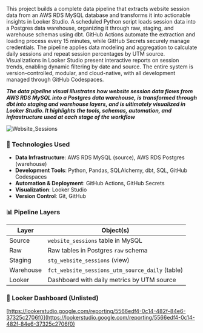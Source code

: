This project builds a complete data pipeline that extracts website session data from an AWS RDS MySQL database and transforms it into actionable insights in Looker Studio. A scheduled Python script loads session data into a Postgres data warehouse, organizing it through raw, staging, and warehouse schemas using dbt. GitHub Actions automate the extraction and loading process every 15 minutes, while GitHub Secrets securely manage credentials. The pipeline applies data modeling and aggregation to calculate daily sessions and repeat session percentages by UTM source. Visualizations in Looker Studio present interactive reports on session trends, enabling dynamic filtering by date and source. The entire system is version-controlled, modular, and cloud-native, with all development managed through GitHub Codespaces.

***The data pipeline visual illustrates how website session data flows from AWS RDS MySQL into a Postgres data warehouse, is transformed through dbt into staging and warehouse layers, and is ultimately visualized in Looker Studio. It highlights the tools, schemas, automation, and infrastructure used at each stage of the workflow***

![Website_Sessions](https://github.com/user-attachments/assets/d1983595-6c09-4ace-80c8-f4305dc0821f)

### 🧰 Technologies Used

- **Data Infrastructure**: AWS RDS MySQL (source), AWS RDS Postgres (warehouse)
- **Development Tools**: Python, Pandas, SQLAlchemy, dbt, SQL, GitHub Codespaces
- **Automation & Deployment**: GitHub Actions, GitHub Secrets
- **Visualization**: Looker Studio
- **Version Control**: Git, GitHub

### 📊 Pipeline Layers

| Layer     | Object(s)                                        |
|-----------|--------------------------------------------------|
| Source    | `website_sessions` table in MySQL                |
| Raw       | Raw tables in Postgres `raw` schema              |
| Staging   | `stg_website_sessions` (view)                    |
| Warehouse | `fct_website_sessions_utm_source_daily` (table)  |
| Looker    | Dashboard with daily metrics by UTM source       |

### 🔗 Looker Dashboard (Unlisted)

[https://lookerstudio.google.com/reporting/5566edf4-0c14-482f-84e6-37325c2706f0](https://lookerstudio.google.com/reporting/5566edf4-0c14-482f-84e6-37325c2706f0)
